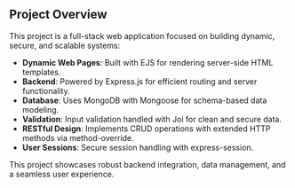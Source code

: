## Project Overview

This project is a full-stack web application focused on building dynamic, secure, and scalable systems:

- **Dynamic Web Pages**: Built with EJS for rendering server-side HTML templates.
- **Backend**: Powered by Express.js for efficient routing and server functionality.
- **Database**: Uses MongoDB with Mongoose for schema-based data modeling.
- **Validation**: Input validation handled with Joi for clean and secure data.
- **RESTful Design**: Implements CRUD operations with extended HTTP methods via method-override.
- **User Sessions**: Secure session handling with express-session.

This project showcases robust backend integration, data management, and a seamless user experience.
